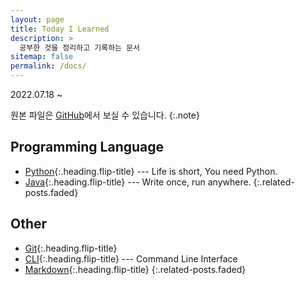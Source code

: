 ```yaml
---
layout: page
title: Today I Learned
description: >
  공부한 것을 정리하고 기록하는 문서
sitemap: false
permalink: /docs/
---
```


2022.07.18 ~ 

원본 파일은 [GitHub](https://github.com/Jeeyoun-S/Jeeyoun-S.github.io/tree/master/docs)에서 보실 수 있습니다.
{:.note} 

## Programming Language
* [Python]{:.heading.flip-title} --- Life is short, You need Python.
* [Java]{:.heading.flip-title} --- Write once, run anywhere.
{:.related-posts.faded}

## Other
* [Git]{:.heading.flip-title}
* [CLI]{:.heading.flip-title} --- Command Line Interface
* [Markdown]{:.heading.flip-title}
{:.related-posts.faded}

[Python]: /docs/python/
[Java]: /docs/java/
[Markdown]: markdown.md
[CLI]: cli.md
[Git]: git.md
